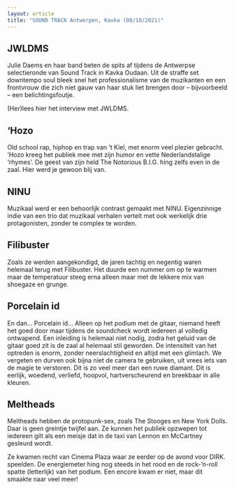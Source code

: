 ```yaml
---
layout: article
title: "SOUND TRACK Antwerpen, Kavka (08/10/2021)"
---
```


## JWLDMS

Julie Daems en haar band beten de spits af tijdens de Antwerpse selectieronde van Sound Track in Kavka Oudaan. Uit de straffe set downtempo soul bleek snel het professionalisme van de muzikanten en een frontvrouw die zich niet gauw van haar stuk liet brengen door – bijvoorbeeld – een belichtingsfoutje.

(Her)lees hier het interview met JWLDMS.

## ‘Hozo

Old school rap, hiphop en trap van ’t Kiel, met enorm veel plezier gebracht. ‘Hozo kreeg het publiek mee met zijn humor en vette Nederlandstalige ‘rhymes’. De geest van zijn held The Notorious B.I.G. hing zelfs even in de zaal. Hier werd je gewoon blij van.

## NINU

Muzikaal werd er een behoorlijk contrast gemaakt met NINU. Eigenzinnige indie van een trio dat muzikaal verhalen vertelt met ook werkelijk drie protagonisten, zonder te complex te worden.

## Filibuster

Zoals ze werden aangekondigd, de jaren tachtig en negentig waren helemaal terug met Filibuster. Het duurde een nummer om op te warmen maar de temperatuur steeg erna alleen maar met de lekkere mix van shoegaze en grunge.

## Porcelain id

En dan… Porcelain id… Alleen op het podium met de gitaar, niemand heeft het goed door maar tijdens de soundcheck wordt iedereen al volledig ontwapend. Een inleiding is helemaal niet nodig, zodra het geluid van de gitaar goed zit is de zaal al helemaal stil geworden. De intensiteit van het optreden is enorm, zonder neerslachtigheid en altijd met een glimlach. We vergeten en durven ook bijna niet de camera te gebruiken, uit vrees iets van de magie te verstoren. Dit is zo veel meer dan een ruwe diamant. Dit is eerlijk, woedend, verliefd, hoopvol, hartverscheurend en breekbaar in alle kleuren.

## Meltheads

Meltheads hebben de protopunk-sex, zoals The Stooges en New York Dolls. Daar is geen greintje twijfel aan. Ze kunnen het publiek opzwepen tot iedereen gilt als een meisje dat in de taxi van Lennon en McCartney gesleurd wordt.

Ze kwamen recht van Cinema Plaza waar ze eerder op de avond voor DIRK. speelden. De energiemeter hing nog steeds in het rood en de rock-’n-roll spatte (letterlijk) van het podium. Een encore kwam er niet, maar dit smaakte naar veel meer!